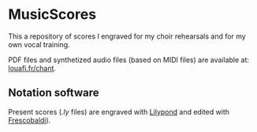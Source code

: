 MusicScores
===========

This a repository of scores I engraved for my choir rehearsals and for my own vocal training.

PDF files and synthetized audio files (based on MIDI files) are available at: [louafi.fr/chant](http://www.louafi.fr/chant).

Notation software
-----------------

Present scores (*.ly* files) are engraved with [Lilypond](http://www.lilypond.org) and edited with [Frescobaldi](http://frescobaldi.org)).
